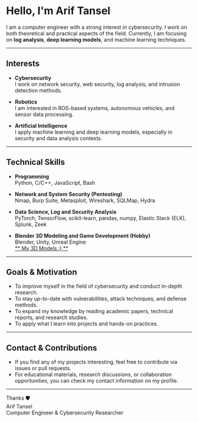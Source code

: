 # Hello, I'm Arif Tansel

I am a computer engineer with a strong interest in cybersecurity. I work on both theoretical and practical aspects of the field. Currently, I am focusing on **log analysis**, **deep learning models**, and machine learning techniques.

---

## Interests

- **Cybersecurity**  
  I work on network security, web security, log analysis, and intrusion detection methods.  

- **Robotics**  
  I am interested in ROS-based systems, autonomous vehicles, and sensor data processing.  

- **Artificial Intelligence**  
  I apply machine learning and deep learning models, especially in security and data analysis contexts.  

---

## Technical Skills

- **Programming**  
  Python, C/C++, JavaScript, Bash  

- **Network and System Security (Pentesting)**  
  Nmap, Burp Suite, Metasploit, Wireshark, SQLMap, Hydra  

- **Data Science, Log and Security Analysis**  
  PyTorch, TensorFlow, scikit-learn, pandas, numpy, Elastic Stack (ELK), Splunk, Zeek  

- **Blender 3D Modeling and Game Development (Hobby)**  
  Blender, Unity, Unreal Engine  
  [** My 3D Models :) **](https://www.artstation.com/copbey7)
---

## Goals & Motivation

- To improve myself in the field of cybersecurity and conduct in-depth research.  
- To stay up-to-date with vulnerabilities, attack techniques, and defense methods.  
- To expand my knowledge by reading academic papers, technical reports, and research studies.  
- To apply what I learn into projects and hands-on practices.  

---

## Contact & Contributions

- If you find any of my projects interesting, feel free to contribute via issues or pull requests.  
- For educational materials, research discussions, or collaboration opportunities, you can check my contact information on my profile.  

---

Thanks 🛡️  
Arif Tansel  
Computer Engineer & Cybersecurity Researcher  
